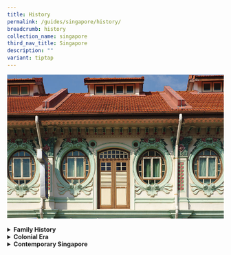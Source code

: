 ```yaml
---
title: History
permalink: /guides/singapore/history/
breadcrumb: history
collection_name: singapore
third_nav_title: Singapore
description: ""
variant: tiptap
---
```

<div class="isomer-image-wrapper">
<img style="width:800px;" height="auto" width="100%" alt="history banner" src="/images/category/history.jpg">
</div>
<p></p>
<div data-type="detailGroup" class="isomer-accordion-group isomer-accordion isomer-accordion-white">
<details class="isomer-details">
<summary><strong>Family History</strong>
</summary>
<div data-type="detailsContent" class="isomer-details-content">
<ul data-tight="true" class="tight">
<li>
<p><strong><a href="/guides/singapore/history/family-history-resources/" rel="noopener noreferrer nofollow" target="_blank">Family History Resources</a></strong>
</p>
</li>
<li>
<p><strong><a href="/guides/singapore/history/chinese-genealogy-resources/" rel="noopener noreferrer nofollow" target="_blank">Chinese Genealogy Resources</a></strong>
</p>
</li>
<li>
<p><strong><a href="/guides/singapore/history/malay-genealogy-resources" rel="noopener noreferrer nofollow" target="_blank">Malay Genealogy Resources</a></strong>
</p>
</li>
<li>
<p><strong><a href="/guides/singapore/history/eurasians-resources-tracing-family-history/" rel="noopener noreferrer nofollow" target="_blank">Eurasians: resources on tracing family history</a></strong>
</p>
</li>
</ul>
</div>
</details>
</div>
<div data-type="detailGroup" class="isomer-accordion-group isomer-accordion isomer-accordion-white">
<details class="isomer-details">
<summary><strong>Colonial Era</strong>
</summary>
<div data-type="detailsContent" class="isomer-details-content">
<ul data-tight="true" class="tight">
<li>
<p><strong><a href="/guides/singapore/history/colonial-period" rel="noopener noreferrer nofollow" target="_blank">Colonial Period</a></strong>
</p>
</li>
<li>
<p><strong><a href="/guides/singapore/history/pri-accounts-1800-1942" rel="noopener noreferrer nofollow" target="_blank">Primary accounts of Singapore from 1800s to 1942</a></strong>
</p>
</li>
<li>
<p><strong><a href="/guides/singapore/history/raffles-sea/" rel="noopener noreferrer nofollow" target="_blank">Raffles in Southeast Asia</a></strong>
</p>
</li>
<li>
<p><strong><a href="/guides/singapore/history/decolonisation-process" rel="noopener noreferrer nofollow" target="_blank">Decolonisation Process</a></strong>
</p>
</li>
</ul>
</div>
</details>
</div>
<div data-type="detailGroup" class="isomer-accordion-group isomer-accordion isomer-accordion-white">
<details class="isomer-details">
<summary><strong>Contemporary Singapore</strong>
</summary>
<div data-type="detailsContent" class="isomer-details-content">
<ul data-tight="true" class="tight">
<li>
<p><strong><a href="/guides/singapore/history/cpm-biblio/" rel="noopener noreferrer nofollow" target="_blank">Communist Party of Malaya - A Comprehensive Bibliography</a></strong>
</p>
</li>
<li>
<p><strong><a href="guides/singapore/history/50-years-of-singapore-chinese-periodicals-1940-to-1980/" class="" rel="noopener noreferrer nofollow" target="_blank">50 Years of Singapore Chinese Periodicals 1940 to 1980</a></strong>
</p>
</li>
<li>
<p><strong><a href="/guides/singapore/history/select-chinese-resources-on-singapore/" class="is-active" rel="noopener noreferrer nofollow" target="_blank">Select Chinese resources on Singapore</a></strong>
</p>
</li>
<li>
<p><strong><a href="/guides/singapore/history/s-rajaratnam-s-writings-before-1959-a-preliminary-annotated-bibliography/" rel="noopener noreferrer nofollow" target="_blank">S Rajaratnam’s Writings Before 1959: A Preliminary Annotated Bibliography</a></strong>
</p>
</li>
<li>
<p><strong><a href="/guides/singapore/history/post-independence-sea" rel="noopener noreferrer nofollow" target="_blank">Post-Independence SEA</a></strong>
</p>
</li>
<li>
<p><strong><a href="/guides/singapore/history/development-education-sg" rel="noopener noreferrer nofollow" target="_blank">Development of Education in Singapore</a></strong>
</p>
</li>
<li>
<p><strong><a href="/guides/singapore/history/sg-public-housing" rel="noopener noreferrer nofollow" target="_blank">Singapore's Public Housing</a></strong>
</p>
</li>
<li>
<p><strong><a href="/guides/singapore-history/understandingsingapore-i/" rel="noopener noreferrer nofollow" target="_blank">Understanding Singapore (I)</a></strong>
</p>
</li>
</ul>
</div>
</details>
</div>
<p></p>